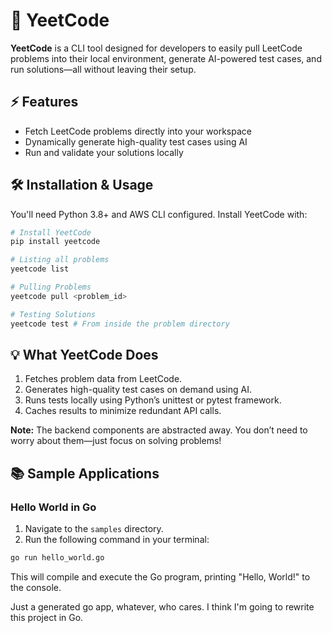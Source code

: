 # 🚀 YeetCode  

**YeetCode** is a CLI tool designed for developers to easily pull LeetCode problems into their local environment, generate AI-powered test cases, and run solutions—all without leaving their setup.  

## ⚡ Features  
- Fetch LeetCode problems directly into your workspace  
- Dynamically generate high-quality test cases using AI  
- Run and validate your solutions locally  

## 🛠 Installation & Usage  

You'll need Python 3.8+ and AWS CLI configured. Install YeetCode with:  

```bash
# Install YeetCode
pip install yeetcode

# Listing all problems
yeetcode list

# Pulling Problems
yeetcode pull <problem_id>

# Testing Solutions
yeetcode test # From inside the problem directory
```

## 💡 What YeetCode Does  

1. Fetches problem data from LeetCode.  
2. Generates high-quality test cases on demand using AI.  
3. Runs tests locally using Python’s unittest or pytest framework.  
4. Caches results to minimize redundant API calls.

**Note:** The backend components are abstracted away. You don’t need to worry about them—just focus on solving problems!

## 📚 Sample Applications

### Hello World in Go

1. Navigate to the `samples` directory.
2. Run the following command in your terminal:

```bash
go run hello_world.go
```

This will compile and execute the Go program, printing "Hello, World!" to the console.

Just a generated go app, whatever, who cares. I think I'm going to rewrite this project in Go.
